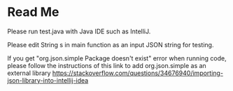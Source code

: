 # Read Me

Please run test.java with Java IDE such as IntelliJ.

Please edit String s in main function as an input JSON string for testing.

If you get "org.json.simple Package doesn't exist" error when running code, please follow the instructions of this link to add org.json.simple as an external library
https://stackoverflow.com/questions/34676940/importing-json-library-into-intellij-idea